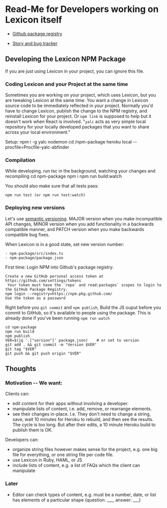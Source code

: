 Read-Me for Developers working on Lexicon itself
================================================

- [Github package registry]( https://github.com/nitidbit/lexicon/pkgs/npm/lexicon )

- [Story and bug tracker]( https://app.shortcut.com/lexicon/stories/space/2272?team_scope_id=v2%3At%3A66284048-8323-4dd5-bbaa-91068f5b1cea%3A66284048-78ff-4daf-ab41-b7f66ad3455d )


Developing the Lexicon NPM Package
----------------------------------
If you are just using Lexicon in your project, you can ignore this file.

### Coding Lexicon and your Project at the same time
Sometimes you are working on your project, which uses Lexicon, but you are
tweaking Lexicon at the same time. You want a change in Lexicon source code to
be immediately reflected in your project.  Normally you'd have to change
Lexicon, publish the change to the NPM registry, and reinstall Lexicon for your
project.  Or `npm link` is supposed to help but it doesn't work when React is
involved.  "`yalc` acts as very simple local repository for your locally
developed packages that you want to share across your local environment."

Setup:
  npm i -g yalc nodemon
  cd <lexicon folder>/npm-package
  heroku local --procfile=Procfile-yalc-abfinder


### Compilation

While developing, run tsc in the background, watching your changes and recompiling
    cd npm-package
    npm i
    npm run build:watch

You should also make sure that all tests pass:

    npm run test (or npm run test:watch)


### Deploying new versions

Let's use [semantic versioning](https://semver.org).
MAJOR version when you make incompatible API changes,
MINOR version when you add functionality in a backwards compatible manner, and
PATCH version when you make backwards compatible bug fixes.

When Lexicon is in a good state, set new version number:

    - npm-package/src/index.ts
    - npm-package/package.json

First time: Login NPM into Github's package registry.

    Create a new GitHub personal access token at https://github.com/settings/tokens
     Your token must have the `repo` and read:packages` scopes to login to the GitHub Package Registry.
    npm login --registry=https://npm.pkg.github.com/
    Use the token as a password

Right before you `git commit` and `npm publish`, Build the JS ouput before you commit to GitHub, so it's
available to people using the package. This is already done if you've been running `npm run watch`

    cd npm-package
    npm run build
    npm publish
    VER=$(jq '.["version"]' package.json)    # or set to version
    git add . && git commit -m "Version $VER"
    git tag "$VER"
    git push && git push origin "$VER"


Thoughts
--------

### Motivation -- We want:

Clients can:
- edit content for their apps without involving a developer.
- manipulate lists of content, i.e. add, remove, or rearrange elements.
- see their changes in-place. I.e. They don't need to change a string, save, wait 10
  minutes for Heroku to rebuild, and then see the results. The cycle is too long. But after their
  edits, a 10 minute Heroku build to publish them is OK.

Developers can:
- organize string files however makes sense for the project, e.g. one big file for
  everything, or one string file per code file.
- use Lexicon in Ruby, HAML, or JS
- include lists of content, e.g. a list of FAQs which the client can manipulate


### Later

- Editor can check types of content, e.g. must be a number, date, or list has elements of a
  particular shape {question: ___, answer: ___}
